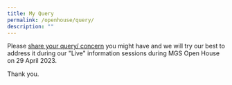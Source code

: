 ```yaml
---
title: My Query
permalink: /openhouse/query/
description: ""
---
```

Please [share your query/ concern](https://form.gov.sg/62148632cda2f10015e36ddd) you might have and we will try our best to address it during our "Live" information sessions during MGS Open House on 29 April 2023.

Thank you.